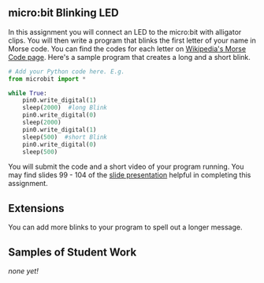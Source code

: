 micro:bit Blinking LED
--------------------
In this assignment you will connect an LED to the micro:bit with alligator clips. You will then write a program that blinks the first letter of your name in Morse code. You can find the codes for each letter on [Wikipedia's Morse Code page](https://en.wikipedia.org/wiki/Morse_code). Here's a sample program that creates a long and a short blink.
```python
# Add your Python code here. E.g.
from microbit import *

while True:
    pin0.write_digital(1)
    sleep(2000)  #long Blink
    pin0.write_digital(0)
    sleep(2000)   
    pin0.write_digital(1)
    sleep(500)  #short Blink
    pin0.write_digital(0)
    sleep(500) 
```

You will submit the code and a short video of your program running. You may find slides 99 - 104 of the [slide presentation](https://docs.google.com/presentation/d/1aiGcnPn8uoCJdX8p7_qoI3Hh3_KOhUtFeB3Byw0tacA/edit?usp=sharing) helpful in completing this assignment.
  
Extensions
----------
You can add more blinks to your program to spell out a longer message.

Samples of Student Work
----------
*none yet!*
